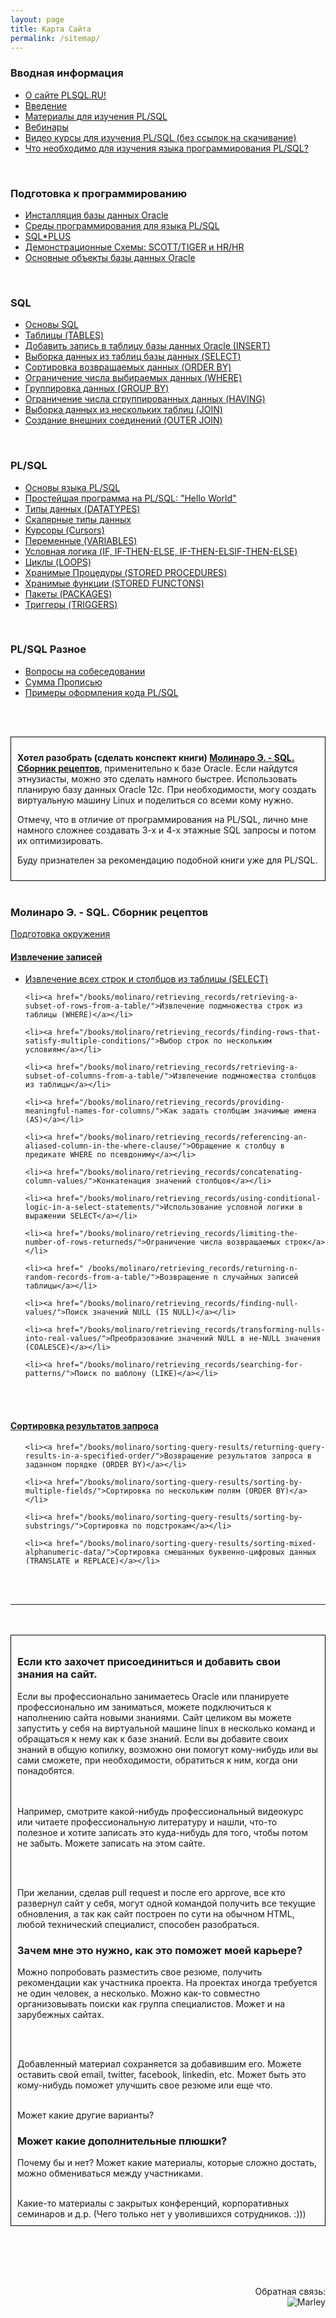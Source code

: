 ```yaml
---
layout: page
title: Карта Сайта
permalink: /sitemap/
---
```




<h3>Вводная информация</h3>

<ul>
    <li><a href="/docs/beginning/greetings/">О сайте PLSQL.RU!</a></li>
    <li><a href="/docs/beginning/intro/">Введение</a></li>
    <li><a href="/docs/beginning/library/">Материалы для изучения PL/SQL</a></li>
    <li><a href="/webinars/">Вебинары</a></li>
    <li><a href="/docs/beginning/video-courses/">Видео курсы для изучения PL/SQL (без ссылок на скачивание)</a></li>
    <li><a href="/docs/beginning/what_needs_to_study_plsql/">Что необходимо для изучения языка программирования PL/SQL?</a></li>


</ul>



<br/>
<h3>Подготовка к программированию</h3>

<ul>
    <li><a href="/docs/prepare-to-development/oracle-database-installation/">Инсталляция базы данных Oracle</a></li>
    <li><a href="/docs/prepare-to-development/ide_for_plsql_development/">Среды программирования для языка PL/SQL</a></li>
    <li><a href="/docs/prepare-to-development/sqlplus/">SQL*PLUS</a> </li>
    <li><a href="/docs/prepare-to-development/oracle-sample-schemas/">Демонстрационные Схемы: SCOTT/TIGER и HR/HR</a></li>
    <li><a href="/docs/prepare-to-development/database-objects/">Основные объекты базы данных Oracle</a></li>
</ul>



<br/>
<h3>SQL</h3>


<ul>
    <li><a href="/docs/sql/oracle_sql_basics/">Основы SQL</a></li>
    <li><a href="/docs/sql/create_table/">Таблицы (TABLES)</a></li>
    <li><a href="/docs/sql/insert-records-into-table/">Добавить запись в таблицу базы данных Oracle (INSERT)</a></li>
    <li><a href="/docs/sql/select/">Выборка данных из таблиц базы данных (SELECT)</a></li>
    <li><a href="/docs/sql/order-by/">Cортировка возвращаемых данных (ORDER BY)</a></li>
    <li><a href="/docs/sql/where/">Ограничение числа выбираемых данных (WHERE)</a></li>
    <li><a href="/docs/sql/group_by/">Группировка данных (GROUP BY)</a></li>
    <li><a href="/docs/sql/having/">Ограничение числа сгруппированных данных (HAVING)</a></li>
    <li><a href="/docs/sql/join/">Выборка данных из нескольких таблиц (JOIN)</a></li>
    <li><a href="/docs/sql/outer_join/">Создание внешних соединений (OUTER JOIN)</a></li>
</ul>





<br/>
<h3>PL/SQL</h3>


<ul>
    <li><a href="/docs/plsql/plsql_basics/">Основы языка PL/SQL</a></li>
    <li><a href="/docs/plsql/hello-world-plsql/">Простейшая программа на PL/SQL: &quot;Hello World&quot;</a></li>
    <li><a href="/docs/plsql/datatypes/">Типы данных (DATATYPES)</a></li>
    <li><a href="/docs/plsql/scalar/">Скалярные типы данных</a></li>
    <li><a href="/docs/plsql/cursors/">Курсоры (Cursors)</a></li>
    <li><a href="/docs/plsql/variables/">Переменные (VARIABLES)</a></li>
    <li><a href="/docs/plsql/if-then-else/">Условная логика (IF, IF-THEN-ELSE, IF-THEN-ELSIF-THEN-ELSE)</a></li>
    <li><a href="/docs/plsql/loops/">Циклы (LOOPS)</a></li>
    <li><a href="/docs/plsql/stored-procedures/">Хранимые Процедуры (STORED PROCEDURES)</a></li>
    <li><a href="/docs/plsql/stored-functions/">Хранимые функции (STORED FUNCTONS)</a></li>
    <li><a href="/docs/plsql/packages/">Пакеты (PACKAGES)</a></li>
    <li><a href="/docs/plsql/triggers">Триггеры (TRIGGERS)</a></li>
</ul>




<br/>
<h3>PL/SQL Разное</h3>

<ul>
    <li><a href="/docs/other/interview_questions/">Вопросы на собеседовании</a></li>
    <li><a href="/docs/other/summa_propis/">Сумма Прописью</a></li>
    <li><a href="/docs/other/code-formatting/">Примеры оформления кода PL/SQL</a></li>
</ul>



<br/><br/>

<div style="padding:10px; border:thin solid black;">

<strong color="red">Хотел разобрать (сделать конспект книги)  <a href="http://padaread.com/?book=16696&pg=1">Молинаро Э. - SQL. Сборник рецептов</a></strong>, применительно к базе Oracle. Если найдутся этнузиасты, можно это сделать намного быстрее. Использовать планирую базу данных Oracle 12c. При необходимости, могу создать виртуальную машину Linux и поделиться со всеми кому нужно.


Отмечу, что в отличие от программирования на PL/SQL, лично мне намного сложнее создавать 3-х и 4-х этажные SQL запросы и потом их оптимизировать.


Буду признателен за рекомендацию подобной книги уже для PL/SQL.

</div>

<br/>
<h3>Молинаро Э. - SQL. Сборник рецептов</h3>



<a href="/books/molinaro/prepare-environment/">Подготовка окружения</a>




<h4><a href="/books/molinaro/retrieving_records/">Извлечение записей</a></h4>

<ul>
    <li><a href="/books/molinaro/retrieving_records/retrieving-all-rows-and-columns-from-a-table/">Извлечение всех строк и столбцов из таблицы (SELECT)</a></li>

    <li><a href="/books/molinaro/retrieving_records/retrieving-a-subset-of-rows-from-a-table/">Извлечение подмножества строк из таблицы (WHERE)</a></li>

    <li><a href="/books/molinaro/retrieving_records/finding-rows-that-satisfy-multiple-conditions/">Выбор строк по нескольким условиям</a></li>

    <li><a href="/books/molinaro/retrieving_records/retrieving-a-subset-of-columns-from-a-table/">Извлечение подмножества столбцов из таблицы</a></li>

    <li><a href="/books/molinaro/retrieving_records/providing-meaningful-names-for-columns/">Как задать столбцам значимые имена (AS)</a></li>

    <li><a href="/books/molinaro/retrieving_records/referencing-an-aliased-column-in-the-where-clause/">Обращение к столбцу в предикате WHERE по псевдониму</a></li>

    <li><a href="/books/molinaro/retrieving_records/concatenating-column-values/">Конкатенация значений столбцов</a></li>

    <li><a href="/books/molinaro/retrieving_records/using-conditional-logic-in-a-select-statements/">Использование условной логики в выражении SELECT</a></li>

    <li><a href="/books/molinaro/retrieving_records/limiting-the-number-of-rows-returneds/">Ограничение числа возвращаемых строк</a></li>

    <li><a href=" /books/molinaro/retrieving_records/returning-n-random-records-from-a-table/">Возвращение n случайных записей таблицы</a></li>

    <li><a href="/books/molinaro/retrieving_records/finding-null-values/">Поиск значений NULL (IS NULL)</a></li>

    <li><a href="/books/molinaro/retrieving_records/transforming-nulls-into-real-values/">Преобразование значений NULL в не-NULL значения (COALESCE)</a></li>

    <li><a href="/books/molinaro/retrieving_records/searching-for-patterns/">Поиск по шаблону (LIKE)</a></li>
</ul>


<br/><br/>
<h4><a href="/books/molinaro/sorting-query-results/">Сортировка результатов запроса</a></h4>

<ul>

    <li><a href="/books/molinaro/sorting-query-results/returning-query-results-in-a-specified-order/">Возвращение результатов запроса в заданном порядке (ORDER BY)</a></li>

    <li><a href="/books/molinaro/sorting-query-results/sorting-by-multiple-fields/">Сортировка по нескольким полям (ORDER BY)</a></li>

    <li><a href="/books/molinaro/sorting-query-results/sorting-by-substrings/">Сортировка по подстрокам</a></li>

    <li><a href="/books/molinaro/sorting-query-results/sorting-mixed-alphanumeric-data/">Сортировка смешанных буквенно-цифровых данных (TRANSLATE и REPLACE)</a></li>

</ul>


<br/><br/>
<hr/>
<br/><br/>


<div style="padding:10px; border:thin solid black;">

  <h3>Если кто захочет присоединиться и добавить свои знания на сайт.</h3>

Если вы профессионально занимаетесь Oracle или планируете профессионально им заниматься, можете подключиться к наполнению сайта новыми знаниями.
Сайт целиком вы можете запустить у себя на виртуальной машине linux в несколько команд и обращаться к нему как к базе знаний.
Если вы добавите своих знаний в общую копилку, возможно они помогут кому-нибудь или вы сами сможете, при необходимости, обратиться к ним, когда они понадобятся.

<br/><br/>
Например, смотрите какой-нибудь профессиональный видеокурс или читаете профессиональную литературу и нашли, что-то полезное и хотите записать это куда-нибудь для того, чтобы потом не забыть. Можете записать на этом сайте.

<br/><br/>

При желании, сделав pull request и после его approve, все кто развернул сайт у себя,
могут одной командой получить все текущие обновления, а так как сайт построен по сути
на обычном HTML, любой технический специалист, способен разобраться.


<h3>Зачем мне это нужно, как это поможет моей карьере?</h3>

Можно попробовать разместить свое резюме, получить рекомендации как участника проекта.
На проектах иногда требуется не один человек, а несколько. Можно как-то совместно организовывать поиски как группа специалистов. Может и на зарубежных сайтах.

<br/><br/>

Добавленный материал сохраняется за добавившим его. Можете оставить свой email, twitter, facebook, linkedin, etc. Может быть это кому-нибудь поможет улучшить свое резюме или еще что.
<br/><br/>

Может какие другие варианты?

<h3>Может какие дополнительные плюшки?</h3>

Почему бы и нет? Может какие материалы, которые сложно достать, можно обмениваться между участниками.

<br/>
Какие-то материалы с закрытых конференций, корпоративных семинаров и д.р. (Чего только нет у уволившихся сотрудников. :)))


</div>

<br/><br/>
<br/><br/>

<div align="right">
	Обратная связь:  <br/><img src="http://img.fotografii.org/a3333333mail.gif" alt="Marley" border="0" />
</div>
